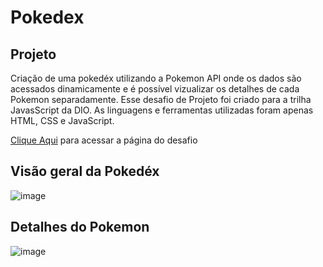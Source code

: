 # Pokedex

## Projeto
Criação de uma pokedéx utilizando a Pokemon API onde os dados são acessados dinamicamente e é possível vizualizar os detalhes de cada Pokemon separadamente.
Esse desafio de Projeto foi criado para a trilha JavasScript da DIO. 
As linguagens e ferramentas utilizadas foram apenas HTML, CSS e JavaScript.

[Clique Aqui](https://ogabrielfonseca.github.io/js-pokedex/) para acessar a página do desafio

## Visão geral da Pokedéx
![image](https://github.com/OGabrielFonseca/js-pokedex/assets/91344667/41da61d3-5a3a-4211-b213-149a8d9d6b56)

## Detalhes do Pokemon
![image](https://github.com/OGabrielFonseca/js-pokedex/assets/91344667/5c6ea9ce-21a9-4c9f-ba29-1d268d4684e9)
